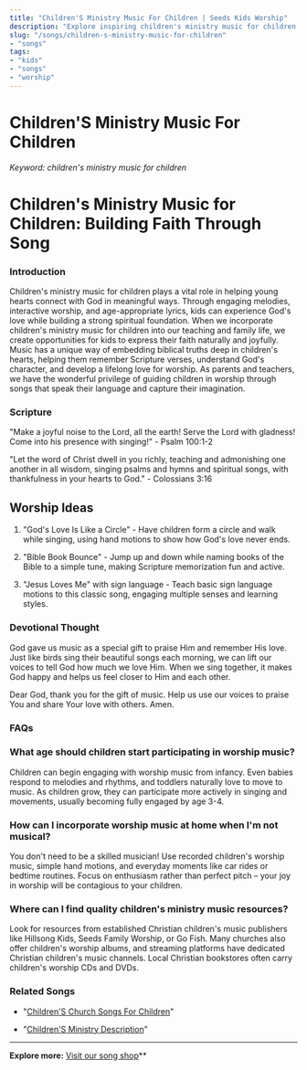 ```yaml
---
title: "Children'S Ministry Music For Children | Seeds Kids Worship"
description: "Explore inspiring children's ministry music for children for children's worship and faith development. Biblical music resources for families and ministry."
slug: "/songs/children-s-ministry-music-for-children"
- "songs"
tags:
- "kids"
- "songs"
- "worship"
---
```


# Children'S Ministry Music For Children

_Keyword: children's ministry music for children_

# Children's Ministry Music for Children: Building Faith Through Song

### Introduction
Children's ministry music for children plays a vital role in helping young hearts connect with God in meaningful ways. Through engaging melodies, interactive worship, and age-appropriate lyrics, kids can experience God's love while building a strong spiritual foundation. When we incorporate children's ministry music for children into our teaching and family life, we create opportunities for kids to express their faith naturally and joyfully. Music has a unique way of embedding biblical truths deep in children's hearts, helping them remember Scripture verses, understand God's character, and develop a lifelong love for worship. As parents and teachers, we have the wonderful privilege of guiding children in worship through songs that speak their language and capture their imagination.

### Scripture
"Make a joyful noise to the Lord, all the earth! Serve the Lord with gladness! Come into his presence with singing!" - Psalm 100:1-2

"Let the word of Christ dwell in you richly, teaching and admonishing one another in all wisdom, singing psalms and hymns and spiritual songs, with thankfulness in your hearts to God." - Colossians 3:16

## Worship Ideas
1. "God's Love Is Like a Circle" - Have children form a circle and walk while singing, using hand motions to show how God's love never ends.

2. "Bible Book Bounce" - Jump up and down while naming books of the Bible to a simple tune, making Scripture memorization fun and active.

3. "Jesus Loves Me" with sign language - Teach basic sign language motions to this classic song, engaging multiple senses and learning styles.

### Devotional Thought
God gave us music as a special gift to praise Him and remember His love. Just like birds sing their beautiful songs each morning, we can lift our voices to tell God how much we love Him. When we sing together, it makes God happy and helps us feel closer to Him and each other.

Dear God, thank you for the gift of music. Help us use our voices to praise You and share Your love with others. Amen.

### FAQs

### What age should children start participating in worship music?
Children can begin engaging with worship music from infancy. Even babies respond to melodies and rhythms, and toddlers naturally love to move to music. As children grow, they can participate more actively in singing and movements, usually becoming fully engaged by age 3-4.

### How can I incorporate worship music at home when I'm not musical?
You don't need to be a skilled musician! Use recorded children's worship music, simple hand motions, and everyday moments like car rides or bedtime routines. Focus on enthusiasm rather than perfect pitch – your joy in worship will be contagious to your children.

### Where can I find quality children's ministry music resources?
Look for resources from established Christian children's music publishers like Hillsong Kids, Seeds Family Worship, or Go Fish. Many churches also offer children's worship albums, and streaming platforms have dedicated Christian children's music channels. Local Christian bookstores often carry children's worship CDs and DVDs.

### Related Songs

- "[Children'S Church Songs For Children](/songs/children-s-church-songs-for-children/)"

- "[Children'S Ministry Description](/songs/children-s-ministry-description/)"

---

**Explore more:** [Visit our song shop](https://seedskidsworship.com/shop)**

<!-- Schema Markup -->
<script type="application/ld+json">
{
  "@context": "https://schema.org",
  "@type": "MusicRecording",
  "name": "Children'S Ministry Music For Children",
  "byArtist": {
    "@type": "MusicGroup",
    "name": "Seeds Kids Worship"
  },
  "isFamilyFriendly": true,
  "url": "https://seedskidsworship.com/songs/children-s-ministry-music-for-children/"
}
</script>